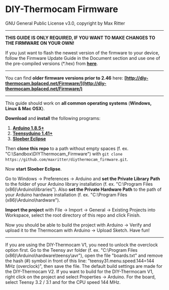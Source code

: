 # DIY-Thermocam Firmware #

GNU General Public License v3.0, copyright by Max Ritter

----------


**THIS GUIDE IS ONLY REQUIRED, IF YOU WANT TO MAKE CHANGES TO THE FIRMWARE ON YOUR OWN!**

If you just want to flash the newest version of the firmware to your device, follow the Firmware Update Guide in the Document section and use one of the pre-compiled versions (*.hex) from **[here](https://github.com/maxritter/diythermocam_firmware/releases)**.

----------

You can find **older firmware versions prior to 2.46** here: **[http://diy-thermocam.bplaced.net/Firmware/](http://diy-thermocam.bplaced.net/Firmware/)**

----------

This guide should work on **all common operating systems** (**Windows, Linux & Mac OSX**).

**Download** and **install** the following programs:

1. **[Arduino 1.8.5+](https://www.arduino.cc/en/Main/Software)**
2. **[Teensyduino 1.41+](https://www.pjrc.com/teensy/td_download.html)**
3. **[Sloeber Eclipse](https://github.com/Sloeber/arduino-eclipse-plugin/releases/tag/4_2)**

Then **clone this repo** to a path without empty spaces (f. ex. "C:\Sandbox\DIYThermocam_Firmware\") with `git clone https://github.com/maxritter/diythermocam_firmware.git`.

Now **start Sloeber Eclipse**.

Go to Windows -> Preferences -> Arduino and **set the Private Library Path** to the folder of your Arduino library installation (f. ex. "C:\Program Files (x86)\Arduino\libraries"). Also **set the Private Hardware Path** to the path of your Arduino hardware installation (f. ex. "C:\Program Files (x86)\Arduino\hardware").

**Import the project** with File -> Import -> General -> Existing Projects into Workspace, select the root directory of this repo and click Finish.

Now you should be able to build the project with Arduino -> Verify and upload it to the Thermocam with Arduino -> Upload Sketch. Have fun!


----------

If you are using the DIY-Thermocam V1, you need to unlock the overclock option first. Go to the Teensy avr folder (f. ex. "C:\Program Files (x86)\Arduino\hardware\teensy\avr\"), open the file "boards.txt" and remove the hash (#) symbol in front of this line: "teensy31.menu.speed.144=144 MHz (overclock)", then save the file. The default build settings are made for the DIY-Thermocam V2. If you want to build for the DIY-Thermocam V1, right click on the project and select Properties -> Arduino. For the board, select Teensy 3.2 / 3.1 and for the CPU speed 144 MHz.
